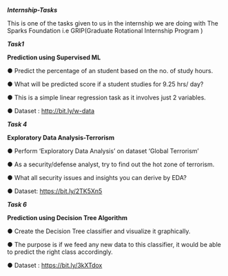 ***Internship-Tasks***

This is one of the tasks given to us in the internship we are doing with The Sparks Foundation i.e GRIP(Graduate Rotational Internship Program )

***Task1***

**Prediction using Supervised ML**

● Predict the percentage of an student based on the no. of study hours.

● What will be predicted score if a student studies for 9.25 hrs/ day?

● This is a simple linear regression task as it involves just 2 variables.

● Dataset : http://bit.ly/w-data

***Task 4***

**Exploratory Data Analysis-Terrorism**

● Perform ‘Exploratory Data Analysis’ on dataset ‘Global Terrorism’

● As a security/defense analyst, try to find out the hot zone of terrorism.

● What all security issues and insights you can derive by EDA?

● Dataset: https://bit.ly/2TK5Xn5

***Task 6***

**Prediction using Decision Tree Algorithm**

● Create the Decision Tree classifier and visualize it graphically.

● The purpose is if we feed any new data to this classifier, it would be able to predict the right class accordingly.

● Dataset : https://bit.ly/3kXTdox
